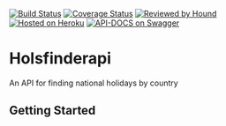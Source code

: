 [![Build Status](https://travis-ci.com/Kaytbode/holsfinderapi.svg?branch=develop)](https://travis-ci.com/Kaytbode/holsfinderapi)
[![Coverage Status](https://coveralls.io/repos/github/Kaytbode/holsfinderapi/badge.svg?branch=develop)](https://coveralls.io/github/Kaytbode/holsfinderapi)
[![Reviewed by Hound](https://img.shields.io/badge/Reviewed_by-Hound-8E64B0.svg)](https://houndci.com)
[![Hosted on Heroku](https://img.shields.io/badge/hosted%20on-Heroku-blue.svg)](https://holsfinderapi.herokuapp.com/)
[![API-DOCS on Swagger]({https://img.shields.io/badge/API--DOCS%20on-Swagger-green.svg)](https://app.swaggerhub.com/apis-docs/Kaytbode/Holsfinder/1.0.0)
# Holsfinderapi
An API for finding national holidays by country

## Getting Started
